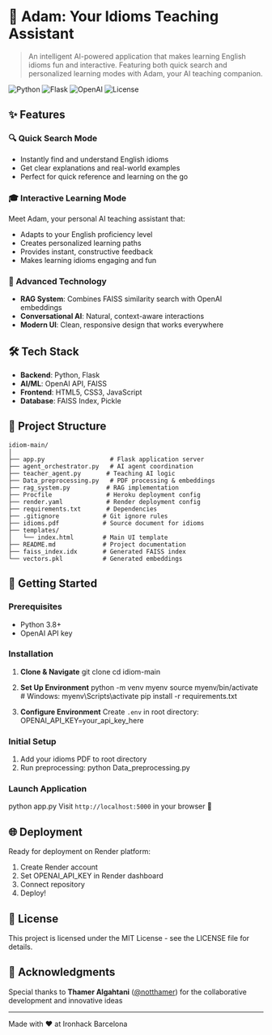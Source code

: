 # 🎯 Adam: Your Idioms Teaching Assistant

> An intelligent AI-powered application that makes learning English idioms fun and interactive. Featuring both quick search and personalized learning modes with Adam, your AI teaching companion.

![Python](https://img.shields.io/badge/python-v3.8+-blue.svg)
![Flask](https://img.shields.io/badge/flask-v3.1.0-lightgrey.svg)
![OpenAI](https://img.shields.io/badge/OpenAI-API-orange.svg)
![License](https://img.shields.io/badge/license-MIT-green.svg)

## ✨ Features

### 🔍 Quick Search Mode
- Instantly find and understand English idioms
- Get clear explanations and real-world examples
- Perfect for quick reference and learning on the go

### 🎓 Interactive Learning Mode
Meet Adam, your personal AI teaching assistant that:
- Adapts to your English proficiency level
- Creates personalized learning paths
- Provides instant, constructive feedback
- Makes learning idioms engaging and fun

### 🚀 Advanced Technology
- **RAG System**: Combines FAISS similarity search with OpenAI embeddings
- **Conversational AI**: Natural, context-aware interactions
- **Modern UI**: Clean, responsive design that works everywhere

## 🛠️ Tech Stack

- **Backend**: Python, Flask
- **AI/ML**: OpenAI API, FAISS
- **Frontend**: HTML5, CSS3, JavaScript
- **Database**: FAISS Index, Pickle

## 📁 Project Structure
```
idiom-main/
│
├── app.py                  # Flask application server
├── agent_orchestrator.py   # AI agent coordination
├── teacher_agent.py       # Teaching AI logic
├── Data_preprocessing.py   # PDF processing & embeddings
├── rag_system.py          # RAG implementation
├── Procfile               # Heroku deployment config
├── render.yaml            # Render deployment config
├── requirements.txt       # Dependencies
├── .gitignore            # Git ignore rules
├── idioms.pdf            # Source document for idioms
├── templates/
│   └── index.html        # Main UI template
├── README.md             # Project documentation
├── faiss_index.idx       # Generated FAISS index
└── vectors.pkl           # Generated embeddings
```
## 🚀 Getting Started

### Prerequisites

- Python 3.8+
- OpenAI API key

### Installation

1. **Clone & Navigate**
git clone <repository-url>
cd idiom-main

2. **Set Up Environment**
python -m venv myenv
source myenv/bin/activate  # Windows: myenv\Scripts\activate
pip install -r requirements.txt

3. **Configure Environment**
Create `.env` in root directory:
OPENAI_API_KEY=your_api_key_here

### Initial Setup

1. Add your idioms PDF to root directory
2. Run preprocessing:
python Data_preprocessing.py

### Launch Application
python app.py
Visit `http://localhost:5000` in your browser 🚀

## 🌐 Deployment

Ready for deployment on Render platform:

1. Create Render account
2. Set OPENAI_API_KEY in Render dashboard
3. Connect repository
4. Deploy!


## 📄 License

This project is licensed under the MIT License - see the LICENSE file for details.

## 🙏 Acknowledgments

Special thanks to
 **Thamer Algahtani** ([@notthamer](https://github.com/notthamer)) for the collaborative development and innovative ideas

---

Made with ❤️ at Ironhack Barcelona